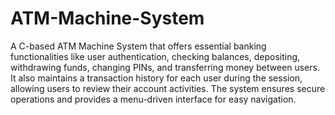 # ATM-Machine-System

A C-based ATM Machine System that offers essential banking functionalities like user authentication, checking balances, depositing, withdrawing funds, changing PINs, and transferring money between users.
It also maintains a transaction history for each user during the session, allowing users to review their account activities.
The system ensures secure operations and provides a menu-driven interface for easy navigation.
